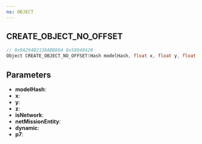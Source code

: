 ```yaml
---
ns: OBJECT
---
```

## CREATE_OBJECT_NO_OFFSET

```c
// 0x9A294B2138ABB884 0x58040420
Object CREATE_OBJECT_NO_OFFSET(Hash modelHash, float x, float y, float z, BOOL isNetwork, BOOL netMissionEntity, BOOL dynamic, BOOL p7);
```

## Parameters
* **modelHash**:
* **x**:
* **y**:
* **z**:
* **isNetwork**:
* **netMissionEntity**:
* **dynamic**:
* **p7**:
